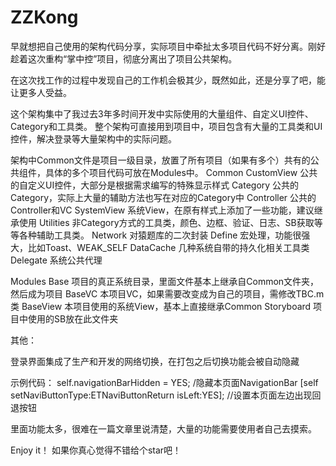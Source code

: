 # ZZKong

早就想把自己使用的架构代码分享，实际项目中牵扯太多项目代码不好分离。刚好趁着这次重构“掌中控”项目，彻底分离出了项目公共架构。

在这次找工作的过程中发现自己的工作机会极其少，既然如此，还是分享了吧，能让更多人受益。

这个架构集中了我过去3年多时间开发中实际使用的大量组件、自定义UI控件、Category和工具类。
整个架构可直接用到项目中，项目包含有大量的工具类和UI控件，解决登录等大量架构中的实际问题。

架构中Common文件是项目一级目录，放置了所有项目（如果有多个）共有的公共组件，具体的多个项目代码可放在Modules中。
Common
  CustomView  公共的自定义UI控件，大部分是根据需求编写的特殊显示样式
  Category    公共的Category，实际上大量的辅助方法也写在对应的Category中
  Controller  公共的Controller和VC
  SystemView  系统View，在原有样式上添加了一些功能，建议继承使用
  Utilities   非Category方式的工具类，颜色、边框、验证、日志、SB获取等等各种辅助工具类。
  Network     对猿题库的二次封装
  Define      宏处理，功能很强大，比如Toast、WEAK_SELF
  DataCache   几种系统自带的持久化相关工具类
  Delegate    系统公共代理
  
Modules
  Base        项目的真正系统目录，里面文件基本上继承自Common文件夹，然后成为项目
   BaseVC     本项目VC，如果需要改变成为自己的项目，需修改TBC.m类
   BaseView   本项目使用的系统View，基本上直接继承Common
   Storyboard 项目中使用的SB放在此文件夹
  
  
其他：

登录界面集成了生产和开发的网络切换，在打包之后切换功能会被自动隐藏

示例代码：
   self.navigationBarHidden = YES;   /隐藏本页面NavigationBar
   [self setNaviButtonType:ETNaviButtonReturn isLeft:YES];  //设置本页面左边出现回退按钮
   
里面功能太多，很难在一篇文章里说清楚，大量的功能需要使用者自己去摸索。

Enjoy it！ 如果你真心觉得不错给个star吧！

   
   

